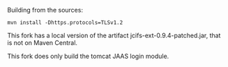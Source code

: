 Building from the sources:

    mvn install -Dhttps.protocols=TLSv1.2

This fork has a local version of the artifact jcifs-ext-0.9.4-patched.jar, that is not on Maven Central.

This fork does only build the tomcat JAAS login module.

